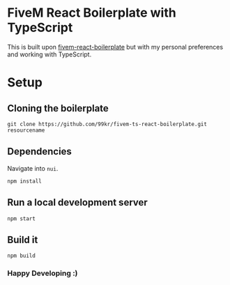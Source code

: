 # FiveM React Boilerplate with TypeScript

This is built upon [fivem-react-boilerplate](https://github.com/2277/fivem-react-boilerplate) but with my personal preferences and working with TypeScript.

# Setup
## Cloning the boilerplate
```
git clone https://github.com/99kr/fivem-ts-react-boilerplate.git resourcename
```

## Dependencies
Navigate into `nui`.
```
npm install
```

## Run a local development server
```
npm start
```

## Build it
```
npm build
```

### Happy Developing :)